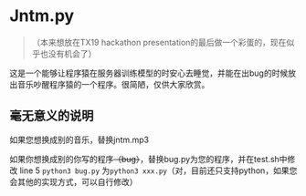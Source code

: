 # Jntm.py

> （本来想放在TX19 hackathon presentation的最后做一个彩蛋的，现在似乎也没有机会了）

这是一个能够让程序猿在服务器训练模型的时安心去睡觉，并能在出bug的时候放出音乐吵醒程序猿的一个程序。很简陋，仅供大家欣赏。

## 毫无意义的说明

如果您想换成别的音乐，替换jntm.mp3

如果你想换成别的你写的程序~~（bug）~~，替换bug.py为您的程序，并在test.sh中修改 line 5 `python3 bug.py` 为`python3 xxx.py`（对，目前还只支持python，如果您会其他的实现方式，可以自行修改）

